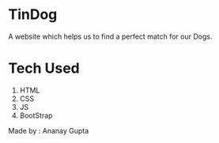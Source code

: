 # TinDog

A website which helps us to find a perfect match for our Dogs.
# Tech Used

1. HTML
2. CSS
3. JS
4. BootStrap

Made by : Ananay Gupta
